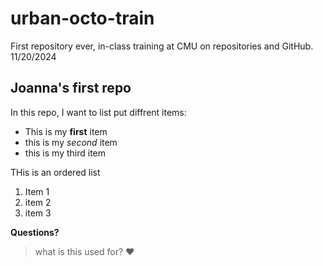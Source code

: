 # urban-octo-train
First repository ever, in-class training at CMU on repositories and GitHub. 11/20/2024
## Joanna's first repo

In this repo, I want to list put diffrent items:
- This is my **first** item
- this is my *second* item
- this is my third item

THis is an ordered list
1. Item 1
2. item 2
3. item 3

**Questions?**
>what is this used for?
♥️
